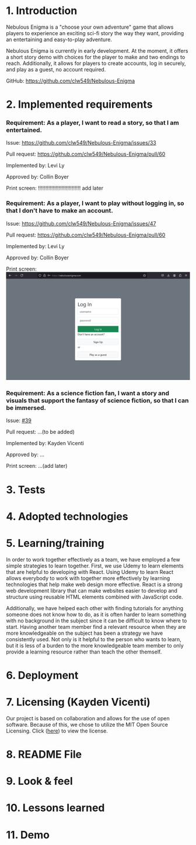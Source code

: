 # 1. Introduction

Nebulous Enigma is a "choose your own adventure" game that allows players to experience an exciting sci-fi story the way they want, providing an entertaining and easy-to-play adventure. 

Nebulous Enigma is currently in early development. At the moment, it offers a short story demo with choices for the player to make and two endings to reach. Additionally, it allows for players to create accounts, log in securely, and play as a guest, no account required. 

GitHub: https://github.com/clw549/Nebulous-Enigma

# 2. Implemented requirements

### Requirement: As a player, I want to read a story, so that I am entertained.

Issue: https://github.com/clw549/Nebulous-Enigma/issues/33

Pull request: https://github.com/clw549/Nebulous-Enigma/pull/60

Implemented by: Levi Ly

Approved by: Collin Boyer

Print screen: !!!!!!!!!!!!!!!!!!!!!!!!!!!!! add later

### Requirement: As a player, I want to play without logging in, so that I don't have to make an account.

Issue: https://github.com/clw549/Nebulous-Enigma/issues/47

Pull request: https://github.com/clw549/Nebulous-Enigma/pull/60

Implemented by: Levi Ly

Approved by: Collin Boyer

Print screen: 
![Login with guest button Print Screen](./deliverable_images/NebulousEnigma-Login.png)

### Requirement: As a science fiction fan, I want a story and visuals that support the fantasy of science fiction, so that I can be immersed.

Issue: [#39](https://github.com/clw549/Nebulous-Enigma/issues/39)

Pull request: ...(to be added)

Implemented by: Kayden Vicenti

Approved by: ...

Print screen: ...(add later)

# 3. Tests

# 4. Adopted technologies

# 5. Learning/training

In order to work together effectively as a team, we have employed a few simple strategies to learn together. First, we use Udemy to learn elements that are helpful to developing with React. Using Udemy to learn React allows everybody to work with together more effectively by learning technologies that help make web design more effective. React is a strong web development library that can make websites easier to develop and structure using reusable HTML elements combined with JavaScript code.

Additionally, we have helped each other with finding tutorials for anything someone does not know how to do, as it is often harder to learn something with no background in the subject since it can be difficult to know where to start. Having another team member find a relevant resource when they are more knowledgeable on the subject has been a strategy we have consistently used. Not only is it helpful to the person who wants to learn, but it is less of a burden to the more knowledgeable team member to only provide a learning resource rather than teach the other themself.

# 6. Deployment

# 7. Licensing (Kayden Vicenti)
Our project is based on collaboration and allows for the use of open software. Because of this, we chose to utilize the MIT Open Source Licensing. 
Click ([here](https://github.com/clw549/Nebulous-Enigma/blob/7117f94cacca9c5091fc314250d04e9d6af98472/LICENSE.md)) to view the license. 

# 8. README File

# 9. Look & feel

# 10. Lessons learned

# 11. Demo
